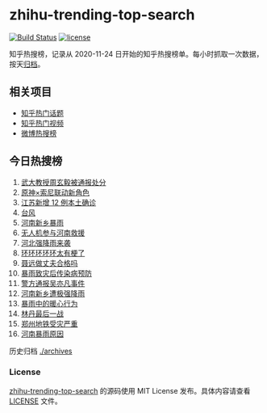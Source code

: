 # zhihu-trending-top-search

[![Build Status](https://github.com/justjavac/zhihu-trending-top-search/workflows/ci/badge.svg?branch=main)](https://github.com/justjavac/zhihu-trending-top-search/actions)
[![license](https://img.shields.io/github/license/justjavac/zhihu-trending-top-search)](https://github.com/justjavac/zhihu-trending-top-search/blob/main/LICENSE)

知乎热搜榜，记录从 2020-11-24 日开始的知乎热搜榜单。每小时抓取一次数据，按天[归档](./archives)。

## 相关项目

- [知乎热门话题](https://github.com/justjavac/zhihu-trending-hot-questions)
- [知乎热门视频](https://github.com/justjavac/zhihu-trending-hot-video)
- [微博热搜榜](https://github.com/justjavac/weibo-trending-hot-search)

## 今日热搜榜

<!-- BEGIN -->
<!-- 最后更新时间 Fri Jul 23 2021 15:04:57 GMT+0800 (China Standard Time) -->

1. [武大教授周玄毅被通报处分](https://www.zhihu.com/search?q=周玄毅)
1. [原神×索尼联动新角色](https://www.zhihu.com/search?q=原神)
1. [江苏新增 12 例本土确诊](https://www.zhihu.com/search?q=南京疫情)
1. [台风](https://www.zhihu.com/search?q=台风)
1. [河南新乡暴雨](https://www.zhihu.com/search?q=河南新乡)
1. [无人机参与河南救援](https://www.zhihu.com/search?q=翼龙无人机)
1. [河北强降雨来袭](https://www.zhihu.com/search?q=河北暴雨)
1. [环环环环环太有梗了](https://www.zhihu.com/search?q=环环环环环)
1. [聂远做丈夫合格吗](https://www.zhihu.com/search?q=做家务的男人3)
1. [暴雨致灾后传染病预防](https://www.zhihu.com/search?q=暴雨后感染)
1. [警方通报吴亦凡事件](https://www.zhihu.com/search?q=吴亦凡)
1. [河南新乡遭极强降雨](https://www.zhihu.com/search?q=豫北暴雨)
1. [暴雨中的暖心行为](https://www.zhihu.com/search?q=暖心行为)
1. [林丹最后一战](https://www.zhihu.com/search?q=林丹最后一战)
1. [郑州地铁受灾严重](https://www.zhihu.com/search?q=郑州地铁)
1. [河南暴雨原因](https://www.zhihu.com/search?q=河南暴雨原因)

<!-- END -->

历史归档 [./archives](./archives)

### License

[zhihu-trending-top-search](https://github.com/justjavac/zhihu-trending-top-search)
的源码使用 MIT License 发布。具体内容请查看 [LICENSE](./LICENSE) 文件。
